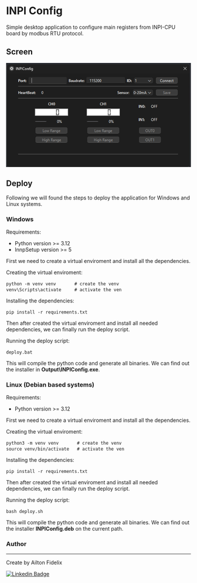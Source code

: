 # INPI Config

Simple desktop application to configure main registers from INPI-CPU board by modbus RTU protocol.

## Screen

![ScreenShot](./assets/images/screen.png)

## Deploy

Following we will found the steps to deploy the application for Windows and Linux systems.

### Windows

Requirements:

- Python version >= 3.12
- InnpSetup version >= 5

First we need to create a virtual enviroment and install all the dependencies.

Creating  the virtual enviroment:

```
python -m venv venv       # create the venv
venv\Scripts\activate     # activate the ven
```

Installing the dependencies:

```
pip install -r requirements.txt
```

Then after created the virtual enviroment and install all needed dependencies, we can finally run the deploy script.

Running the deploy script:

```
deploy.bat
```

This will compile the python code and generate all binaries. We can find out the installer in **Output\INPIConfig.exe**.

### Linux (Debian based systems)

Requirements:

- Python version >= 3.12

First we need to create a virtual enviroment and install all the dependencies.

Creating  the virtual enviroment:

```
python3 -m venv venv       # create the venv
source venv/bin/activate   # activate the ven
```

Installing the dependencies:

```
pip install -r requirements.txt
```

Then after created the virtual enviroment and install all needed dependencies, we can finally run the deploy script.

Running the deploy script:

```
bash deploy.sh
```

This will compile the python code and generate all binaries. We can find out the installer **INPIConfig.deb** on the current path.

### Author
---

Create by Ailton Fidelix

[![Linkedin Badge](https://img.shields.io/badge/-Ailton-blue?style=flat-square&logo=Linkedin&logoColor=white&link=https://www.linkedin.com/in/ailtonfidelix/)](https://www.linkedin.com/in/ailton-fidelix-9603b31b7/) 
